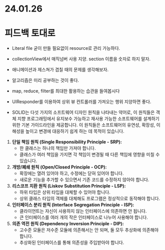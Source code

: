 # 24.01.26

# 피드백 토대로

- Literal file 굳이 만들 필요없이 resource로 관리 가능하다.
- collectionView에서 매직넘버 사용 지양. section 이름을 숫자로 하지 말자.
- 애니메이션과 제스쳐가 겹칠 때의 문제를 생각해보자.
- 알고리즘은 미리 공부하는 것이 좋다.
- map, reduce, filter를 최대한 활용하는 습관을 들여봅시다
- UIResponder를 이용하여 상위 뷰 컨트롤러를 가져오는 행위 지양하면 좋다.

- SOLID는 다섯 가지의 소프트웨어 디자인 원칙을 나타내는 약어로, 이 원칙들은 객체 지향 프로그래밍에서 유지보수 가능하고 재사용 가능한 소프트웨어를 설계하기 위한 기본 가이드라인을 제공합니다. 이 원칙들은 소프트웨어의 유연성, 확장성, 이해성을 높이고 변경에 대응하기 쉽게 하는 데 목적이 있습니다.
1. **단일 책임 원칙 (Single Responsibility Principle - SRP):**
    - 한 클래스는 하나의 책임만 가져야 합니다.
    - 클래스가 여러 책임을 가지면 각 책임이 변경될 때 다른 책임에 영향을 미칠 수 있습니다.
2. **개방/폐쇄 원칙 (Open/Closed Principle - OCP):**
    - 확장에는 열려 있어야 하고, 수정에는 닫혀 있어야 합니다.
    - 새로운 기능을 추가할 수 있으면서 기존 코드를 수정하지 않아야 합니다.
3. **리스코프 치환 원칙 (Liskov Substitution Principle - LSP):**
    - 하위 타입은 상위 타입을 대체할 수 있어야 합니다.
    - 상위 클래스 타입의 객체를 대체해도 프로그램은 정상적으로 동작해야 합니다.
4. **인터페이스 분리 원칙 (Interface Segregation Principle - ISP):**
    - 클라이언트는 자신이 사용하지 않는 인터페이스에 의존하면 안 됩니다.
    - 큰 인터페이스를 여러 개의 작은 인터페이스로 나누어 사용해야 합니다.
5. **의존 역전 원칙 (Dependency Inversion Principle - DIP):**
    - 고수준 모듈은 저수준 모듈에 의존해서는 안 되며, 둘 모두 추상화에 의존해야 합니다.
    - 추상화된 인터페이스를 통해 의존성을 주입받아야 합니다.